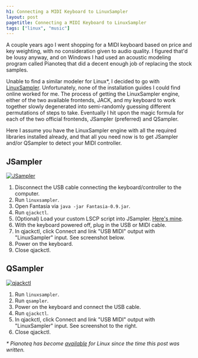 ```yaml
---
h1: Connecting a MIDI Keyboard to LinuxSampler
layout: post
pagetitle: Connecting a MIDI Keyboard to LinuxSampler
tags: ["linux", "music"]
---
```

A couple years ago I went shopping for a MIDI keyboard based on price and key weighting, with no consideration given to audio quality. I figured that'd be lousy anyway, and on Windows I had used an acoustic modeling program called Pianoteq that did a decent enough job of replacing the stock samples.

Unable to find a similar modeler for Linux*, I decided to go with [LinuxSampler](http://www.linuxsampler.org/about.html). Unfortunately, none of the installation guides I could find online worked for me. The process of getting the LinuxSampler engine, either of the two available frontends, JACK, and my keyboard to work together slowly degenerated into semi-randomly guessing different permutations of steps to take. Eventually I hit upon the magic formula for each of the two official frontends, JSampler (preferred) and QSampler.

Here I assume you have the LinuxSampler engine with all the required libraries installed already, and that all you need now is to get JSampler and/or QSampler to detect your MIDI controller.


## JSampler

<a href="/img/linuxsampler-jsampler.jpg" data-lightbox="lightbox" class="nounderline" title="JSampler"><img src="/img/linuxsampler-jsampler.jpg" class="right overlay" alt="JSampler"></a>

1. Disconnect the USB cable connecting the keyboard/controller to the computer.
1. Run `linuxsampler`.
1. Open Fantasia via `java -jar Fantasia-0.9.jar`.
1. Run `qjackctl`.
1. (Optional) Load your custom LSCP script into JSampler. [Here's mine](https://github.com/artnc/dotfiles/blob/master/linuxsampler/jsampler_settings.lscp).
1. With the keyboard powered off, plug in the USB or MIDI cable.
1. In qjackctl, click Connect and link "USB MIDI" output with "LinuxSampler" input. See screenshot below.
1. Power on the keyboard.
1. Close qjackctl.

## QSampler

<a href="/img/linuxsampler-qjackctl.jpg" data-lightbox="lightbox" class="nounderline" title="qjackctl"><img src="/img/linuxsampler-qjackctl.jpg" class="right overlay" alt="qjackctl"></a>

1. Run `linuxsampler`.
1. Run `qsampler`.
1. Power on the keyboard and connect the USB cable.
1. Run `qjackctl`.
1. In qjackctl, click Connect and link "USB MIDI" output with "LinuxSampler" input. See screenshot to the right.
1. Close qjackctl.

*&ast; Pianoteq has become [available](http://www.pianoteq.com/pianoteq4) for Linux since the time this post was written.*

